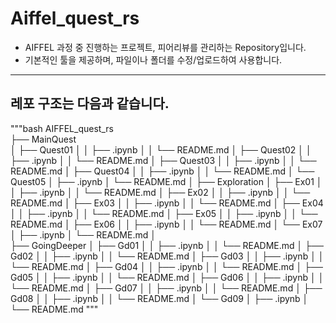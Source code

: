 # Aiffel_quest_rs

- AIFFEL 과정 중 진행하는 프로젝트, 피어리뷰를 관리하는 Repository입니다.
- 기본적인 툴을 제공하며, 파일이나 폴더를 수정/업로드하여 사용합니다.

---

## 레포 구조는 다음과 같습니다.
"""bash
AIFFEL_quest_rs  
├── MainQuest  
│   ├── Quest01
│   │   ├── .ipynb
│   │   └── README.md
│   ├── Quest02
│   │   ├── .ipynb
│   │   └── README.md
│   ├── Quest03
│   │   ├── .ipynb
│   │   └── README.md
│   ├── Quest04
│   │   ├── .ipynb
│   │   └── README.md
│   └── Quest05
│       ├── .ipynb
│       └── README.md
│
├── Exploration
│   ├── Ex01
│   │   ├── .ipynb
│   │   └── README.md
│   ├── Ex02
│   │   ├── .ipynb
│   │   └── README.md
│   ├── Ex03
│   │   ├── .ipynb
│   │   └── README.md
│   ├── Ex04
│   │   ├── .ipynb
│   │   └── README.md
│   ├── Ex05
│   │   ├── .ipynb
│   │   └── README.md
│   ├── Ex06
│   │   ├── .ipynb
│   │   └── README.md
│   └── Ex07
│       ├── .ipynb
│       └── README.md
│  
├── GoingDeeper
│   ├── Gd01
│   │   ├── .ipynb
│   │   └── README.md
│   ├── Gd02
│   │   ├── .ipynb
│   │   └── README.md
│   ├── Gd03
│   │   ├── .ipynb
│   │   └── README.md
│   ├── Gd04
│   │   ├── .ipynb
│   │   └── README.md
│   ├── Gd05
│   │   ├── .ipynb
│   │   └── README.md
│   ├── Gd06
│   │   ├── .ipynb
│   │   └── README.md
│   ├── Gd07
│   │   ├── .ipynb
│   │   └── README.md
│   ├── Gd08
│   │   ├── .ipynb
│   │   └── README.md
│   └── Gd09
│       ├── .ipynb
│       └── README.md
"""
